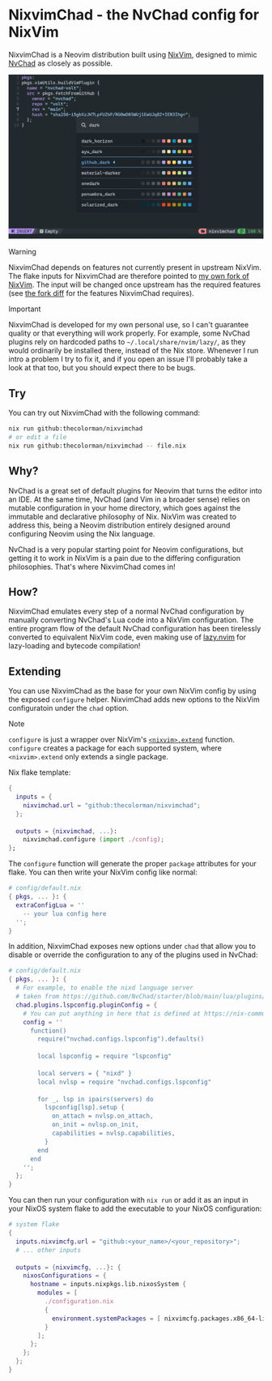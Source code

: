 # NixvimChad - the NvChad config for NixVim

NixvimChad is a Neovim distribution built using [NixVim](https://github.com/nix-community/nixvim), designed to mimic [NvChad](https://nvchad.com) as closely as possible.

![nvimchad.png](./assets/nixvimchad.png)

> [!WARNING]
> NixvimChad depends on features not currently present in upstream NixVim. The flake inputs for NixvimChad are therefore pointed to [my own fork of NixVim](https://github.com/thecolorman/nixvim). The input will be changed once upstream has the required features (see [the fork diff](https://github.com/nix-community/nixvim/compare/main...TheColorman:nixvim:main) for the features NixvimChad requires).

> [!IMPORTANT]
> NixvimChad is developed for my own personal use, so I can't guarantee quality or that everything will work properly. For example, some NvChad plugins rely on hardcoded paths to `~/.local/share/nvim/lazy/`, as they would ordinarily be installed there, instead of the Nix store. Whenever I run intro a problem I try to fix it, and if you open an issue I'll probably take a look at that too, but you should expect there to be bugs.

## Try

You can try out NixvimChad with the following command:

```bash
nix run github:thecolorman/nixvimchad
# or edit a file
nix run github:thecolorman/nixvimchad -- file.nix
```

## Why?

NvChad is a great set of default plugins for Neovim that turns the editor into an IDE. At the same time, NvChad (and Vim in a broader sense) relies on mutable configuration in your home directory, which goes against the immutable and declarative philosophy of Nix. NixVim was created to address this, being a Neovim distribution entirely designed around configuring Neovim using the Nix language.

NvChad is a very popular starting point for Neovim configurations, but getting it to work in NixVim is a pain due to the differing configuration philosophies. That's where NixvimChad comes in!

## How?

NixvimChad emulates every step of a normal NvChad configuration by manually converting NvChad's Lua code into a NixVim configuration. The entire program flow of the default NvChad configuration has been tirelessly converted to equivalent NixVim code, even making use of [lazy.nvim](https://lazy.folke.io/) for lazy-loading and bytecode compilation!

## Extending

You can use NixvimChad as the base for your own NixVim config by using the exposed `configure` helper. NixvimChad adds new options to the NixVim configuratoin under the `chad` option.

> [!NOTE]
> `configure` is just a wrapper over NixVim's [`<nixvim>.extend`](https://nix-community.github.io/nixvim/platforms/standalone.html?highlight=extend#extending-an-existing-configuration) function. `configure` creates a package for each supported system, where `<nixvim>.extend` only extends a single package.

Nix flake template:

```nix
{
  inputs = {
    nixvimchad.url = "github:thecolorman/nixvimchad";
  };

  outputs = {nixvimchad, ...}:
    nixvimchad.configure (import ./config);
};
```

The `configure` function will generate the proper `package` attributes for your flake. You can then write your NixVim config like normal:  

```nix
# config/default.nix
{ pkgs, ... }: {
  extraConfigLua = ''
    -- your lua config here
  '';
}
```

In addition, NixvimChad exposes new options under `chad` that allow you to disable or override the configuration to any of the plugins used in NvChad:

```nix
# config/default.nix
{ pkgs, ... }: {
  # For example, to enable the nixd language server
  # taken from https://github.com/NvChad/starter/blob/main/lua/plugins/init.lua:
  chad.plugins.lspconfig.pluginConfig = {
    # You can put anything in here that is defined at https://nix-community.github.io/nixvim/plugins/lazy/plugins.html
    config = ''
      function()
        require("nvchad.configs.lspconfig").defaults()

        local lspconfig = require "lspconfig"

        local servers = { "nixd" }
        local nvlsp = require "nvchad.configs.lspconfig"

        for _, lsp in ipairs(servers) do
          lspconfig[lsp].setup {
            on_attach = nvlsp.on_attach,
            on_init = nvlsp.on_init,
            capabilities = nvlsp.capabilities,
          }
        end
      end
    '';
  };
}
```

You can then run your configuration with `nix run` or add it as an input in your NixOS system flake to add the executable to your NixOS configuration:

```nix
# system flake
{
  inputs.nixvimcfg.url = "github:<your_name>/<your_repository>";
  # ... other inputs
  
  outputs = {nixvimcfg, ...}: {
    nixosConfigurations = {
      hostname = inputs.nixpkgs.lib.nixosSystem {
        modules = [
          ./configuration.nix
          {
            environment.systemPackages = [ nixvimcfg.packages.x86_64-linux.default ];
          }
        ];
      };
    };
  };
}
```
